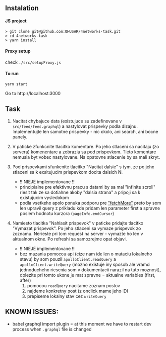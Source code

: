 ## Instalation

#### JS project

```
> git clone git@github.com:OHUSAR/4networks-task.git
> cd 4networks-task
> yarn install
```

#### Proxy setup

check `./src/setupProxy.js`

#### To run

```
yarn start
```

Go to http://localhost:3000

## Task

1. Nacitat chybajuce data (existujuce su zadefinovane v `src/feed/feed.graphql`) a nastylovat prispevky podla dizajnu. Implementujte len samotne prispevky - nic okolo, ani search, ani bocne panely.

2. V paticke zfunkcnite tlacitko komentare. Po jeho stlaceni sa nacitaju (zo servera) komenentare a zobrazia sa pod prispevkom. Tieto komentare nemusia byt vobec nastylovane. Na opatovne stlacenie by sa mali skryt.

3. Pod prispevkami sfunkcnite tlacitko "Nacitat dalsie" s tym, ze po jeho stlaceni sa k exsitujucim prispevkom docita dalsich N.

   - !! NIEJE implementovane !!
   - principialne pre efektivnu pracu s datami by sa mal "infinite scroll" riesit tak ze sa dotiahne akoby "dalsia strana" a pripoji sa k existujucim vysledokom
   - podla vsetkeho apolo ponuka podporu pre ["fetchMore"](https://www.apollographql.com/docs/react/data/pagination/#cursor-based) preto by som len upravil query z prikladu kde pridam len parameter first a spravne poslem hodnotu kurzora (`pageInfo.endCursor`)

4. Namiesto tlacitka "Nahlasit prispevok" v paticke pridajte tlacitko "Vymazat prispevok". Po jeho stlaceni sa vymaze prispevok zo zoznamu. Nerieste pri tom request na server - vymazte ho len v aktualnom okne. Po refreshi sa samozrejme opat objavi.
   - !! NIEJE implementovane !!
   - bez mazania pomocou api (cize nam ide len o mutaciu lokalneho stavu) by som pouzil `apolloClient.readQuery` a `apolloClient.writeQuery` (mozno existuje iny sposob ale vramci jednoducheho riesenia som v dokumentacii narazil na tuto moznost), dolezite pri tomto ukone je mat spravne = aktualne variables (first, after)
     1. pomocou `readQuery` nacitame zoznam postov
     2. najdeme konkretny post (z onclick mame jeho ID)
     3. prepiseme lokalny stav cez `writeQuery`

## KNOWN ISSUES:

- babel graphql import plugin = at this moment we have to restart dev process when `.graphql` file is changed
